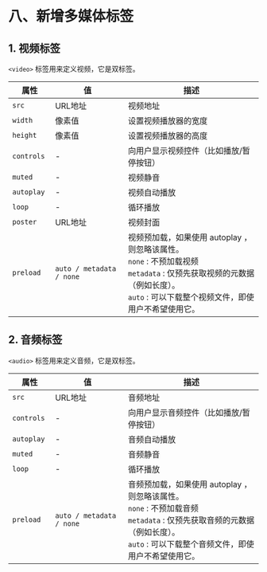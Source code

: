 # 八、新增多媒体标签

## 1. 视频标签

`<video>` 标签用来定义视频，它是双标签。

| 属性        | 值                       | 描述                                                         |
| ----------- | ------------------------ | ------------------------------------------------------------ |
| `src `      | URL地址                  | 视频地址                                                     |
| `width`     | 像素值                   | 设置视频播放器的宽度                                         |
| `height`    | 像素值                   | 设置视频播放器的高度                                         |
| `controls`  | -                        | 向用户显示视频控件（比如播放/暂停按钮）                      |
| `muted `    | -                        | 视频静音                                                     |
| `autoplay ` | -                        | 视频自动播放                                                 |
| `loop`      | -                        | 循环播放                                                     |
| `poster`    | URL地址                  | 视频封面                                                     |
| `preload`   | `auto / metadata / none` | 视频预加载，如果使用 autoplay ，则忽略该属性。<br />        `none` : 不预加载视频<br />        `metadata` : 仅预先获取视频的元数据（例如长度）。<br />        `auto` : 可以下载整个视频文件，即使用户不希望使用它。 |



## 2. 音频标签

`<audio>` 标签用来定义音频，它是双标签。

| 属性        | 值                       | 描述                                                         |
| ----------- | ------------------------ | ------------------------------------------------------------ |
| `src `      | URL地址                  | 音频地址                                                     |
| `controls`  | -                        | 向用户显示音频控件（比如播放/暂停按钮）                      |
| `autoplay ` | -                        | 音频自动播放                                                 |
| `muted `    | -                        | 音频静音                                                     |
| `loop`      | -                        | 循环播放                                                     |
| `preload`   | `auto / metadata / none` | 音频预加载，如果使用 autoplay ，则忽略该属性。<br />        `none` : 不预加载音频<br />        `metadata` : 仅预先获取音频的元数据（例如长度）。<br />        `auto` : 可以下载整个音频文件，即使用户不希望使用它。 |



